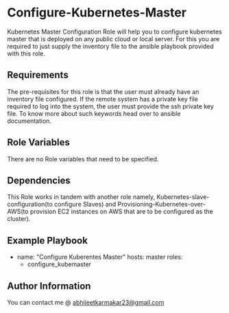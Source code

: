 Configure-Kubernetes-Master
=========

Kubernetes Master Configuration Role will help you to configure kubernetes master that is deployed on any public cloud or local server. For this you are required to just supply the inventory file to the ansible playbook provided with this role.

Requirements
------------

The pre-requisites for this role is that the user must already have an inventory file configured. If the remote system has a private key file required to log into the system, the user must provide the ssh private key file. To know more about such keywords head over to ansible documentation.

Role Variables
--------------

There are no Role variables that need to be specified.

Dependencies
------------

This Role works in tandem with another role namely, Kubernetes-slave-configuration(to configure Slaves) and Provisioning-Kubernetes-over-AWS(to provision EC2 instances on AWS that are to be configured as the cluster).

Example Playbook
----------------

 - name: "Configure Kuberentes Master"
   hosts: master
   roles:
   - configure_kubemaster

Author Information
------------------

You can contact me @ abhijeetkarmakar23@gmail.com
